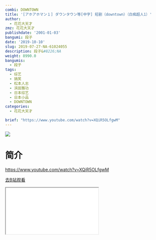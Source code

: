 ```yaml
---
combi: DOWNTOWN
title: '[アホアホマン１] ダウンタウン等[中字] 短剧（downtown）（白痴超人1）'
author:
  - 花花大天才
zmz: 花花大天才
publishdate: '2001-01-03'
bangumi: 段子
date: '2019-10-10'
slug: 2019-07-27-NA-61024055
description: 段子&#8226;NA
weight: 8990.0
bangumis:
  - 段子
tags:
  - 综艺
  - 搞笑
  - 松本人志
  - 滨田雅功
  - 日本综艺
  - 日本小品
  - DOWNTOWN
categories:
  - 花花大天才

brief: "https://www.youtube.com/watch?v=XQiR5OLfgwM"
---
```

![](https://raw.githubusercontent.com/tcgriffith/owaraisite/master/static/tmpimg/f474d3b041e224c4cd654ac0259747ec90117625.jpg.480.jpg)
# 简介  
https://www.youtube.com/watch?v=XQiR5OLfgwM  

[去B站观看](https://www.bilibili.com/video/av61024055/)
<div class ="resp-container"><iframe class="testiframe" src="//player.bilibili.com/player.html?aid=61024055"", scrolling="no", allowfullscreen="true" > </iframe></div> 
